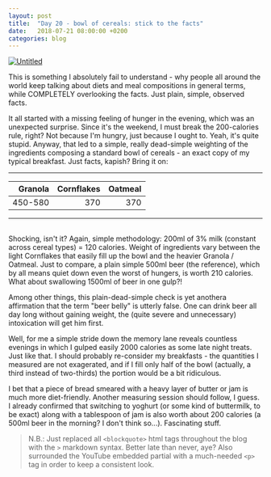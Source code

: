 ```yaml
---
layout: post
title:  "Day 20 - bowl of cereals: stick to the facts"
date:   2018-07-21 08:00:00 +0200
categories: blog
---
```


<a data-flickr-embed="true"  href="https://www.flickr.com/photos/137491954@N07/43276462161/" title="Untitled"><img src="https://farm2.staticflickr.com/1768/43276462161_78975275d5_h.jpg" alt="Untitled"></a><script async src="//embedr.flickr.com/assets/client-code.js" charset="utf-8"></script>

This is something I absolutely fail to understand - why people all around the world keep talking about diets and meal compositions in general terms, while COMPLETELY overlooking the facts. Just plain, simple, observed facts.

It all started with a missing feeling of hunger in the evening, which was an unexpected surprise. Since it's the weekend, I must break the 200-calories rule, right? Not because I'm hungry, just because I ought to. Yeah, it's quite stupid. Anyway, that led to a simple, really dead-simple weighting of the ingredients composing a standard bowl of cereals - an exact copy of my typical breakfast. Just facts, kapish? Bring it on:

---

| Granola | Cornflakes | Oatmeal |
| ---: | ---: | ---: |
| 450-580 | 370 | 370 |

---

<br/>
Shocking, isn't it? Again, simple methodology: 200ml of 3% milk (constant across cereal types) = 120 calories. Weight of ingredients vary between the light Cornflakes that easily fill up the bowl and the heavier Granola / Oatmeal. Just to compare, a plain simple 500ml beer (the reference), which by all means quiet down even the worst of hungers, is worth 210 calories. What about swallowing 1500ml of beer in one gulp?!

Among other things, this plain-dead-simple check is yet anothera affirmation that the term "beer belly" is utterly false. One can drink beer all day long without gaining weight, the (quite severe and unnecessary) intoxication will get him first.

Well, for me a simple stride down the memory lane reveals countless evenings in which I gulped easily 2000 calories as some late night treats. Just like that. I should probably re-consider my breakfasts - the quantities I measured are not exagerated, and if I fill only half of the bowl (actually, a third instead of two-thirds) the portion would be a bit ridiculous.

I bet that a piece of bread smeared with a heavy layer of butter or jam is much more diet-friendly. Another measuring session should follow, I guess. I already confirmed that switching to yoghurt (or some kind of buttermilk, to be exact) along with a tablespoon of jam is also worth about 200 calories (a 500ml beer in the morning? I don't think so...). Fascinating stuff.

> N.B.: Just replaced all `<blockquote>` html tags throughout the blog with the `>` markdown syntax. Better late than never, aye? Also surrounded the YouTube embedded partial with a much-needed `<p>` tag in order to keep a consistent look.
